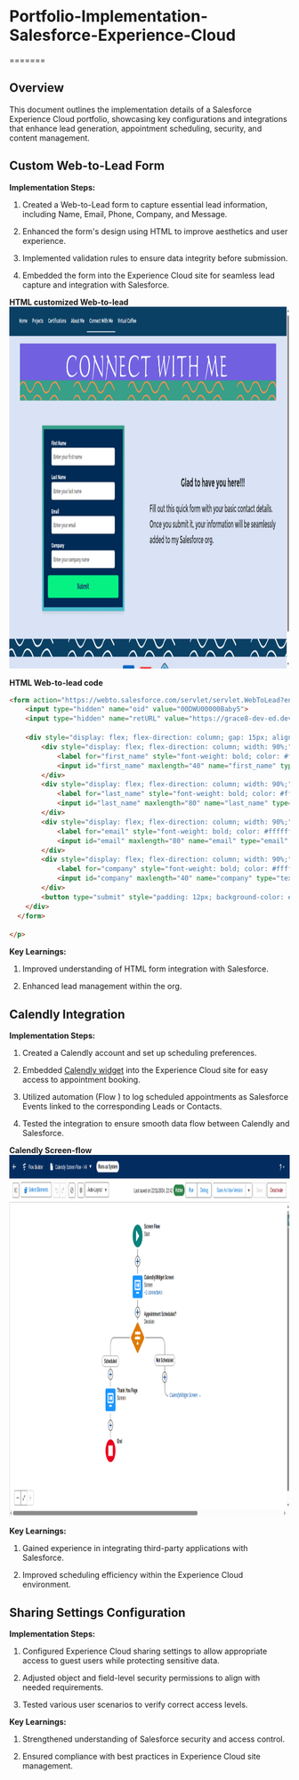 
# Portfolio-Implementation-Salesforce-Experience-Cloud
=======
## Overview

This document outlines the implementation details of a Salesforce Experience Cloud portfolio, showcasing key configurations and integrations that enhance lead generation, appointment scheduling, security, and content management.

## Custom Web-to-Lead Form
**Implementation Steps:**
  1. Created a Web-to-Lead form to capture essential lead information, including Name, Email, Phone, Company, and Message.
  
  2. Enhanced the form's design using HTML to improve aesthetics and user experience.
  
  3. Implemented validation rules to ensure data integrity before submission.
  
  4. Embedded the form into the Experience Cloud site for seamless lead capture and integration with Salesforce.

<p align="left"> 
   <b>HTML customized Web-to-lead </b>
      <img src="images/Screenshot from 2025-03-31 11-02-36.png" alt="Web-to-lead form" style="width: 900px; height: 650px"/>
    
</p>

<p align="left"> 

<p text-align='center'>
<b>HTML Web-to-lead code</b>  
</p>

```HTML
<form action="https://webto.salesforce.com/servlet/servlet.WebToLead?encoding=UTF-8&orgId=00DWU00000Baby5" method="POST" style="max-width: 400px; margin: 0 auto; padding: 20px; background-color: #002b56; border: 8px solid; border-image: linear-gradient(to bottom, #389f89, #4abdcd) 1; border-radius: 8px; box-shadow: 0 4px 8px rgba(0, 0, 0, 0.1);">
    <input type="hidden" name="oid" value="00DWU00000Baby5">
    <input type="hidden" name="retURL" value="https://grace8-dev-ed.develop.my.site.com/portfolio/s/thank-you">
  
    <div style="display: flex; flex-direction: column; gap: 15px; align-items: center;">
        <div style="display: flex; flex-direction: column; width: 90%;">
            <label for="first_name" style="font-weight: bold; color: #ffffff;">First Name</label>
            <input id="first_name" maxlength="40" name="first_name" type="text" placeholder="Enter your first name" style="padding: 10px; border: 1px solid #ccc; border-radius: 5px; width: 100%;" required>
        </div>
        <div style="display: flex; flex-direction: column; width: 90%;">
            <label for="last_name" style="font-weight: bold; color: #ffffff;">Last Name</label>
            <input id="last_name" maxlength="80" name="last_name" type="text" placeholder="Enter your last name" style="padding: 10px; border: 1px solid #ccc; border-radius: 5px; width: 100%;" required>
        </div>
        <div style="display: flex; flex-direction: column; width: 90%;">
            <label for="email" style="font-weight: bold; color: #ffffff;">Email</label>
            <input id="email" maxlength="80" name="email" type="email" placeholder="Enter your email" style="padding: 10px; border: 1px solid #ccc; border-radius: 5px; width: 100%;" required>
        </div>
        <div style="display: flex; flex-direction: column; width: 90%;">
            <label for="company" style="font-weight: bold; color: #ffffff;">Company</label>
            <input id="company" maxlength="40" name="company" type="text" placeholder="Enter your company name" style="padding: 10px; border: 1px solid #ccc; border-radius: 5px; width: 100%;" >
        </div>
        <button type="submit" style="padding: 12px; background-color: #05f283; color: #1c3369; font-weight: bold; border: none; border-radius: 5px; cursor: pointer; font-size: 16px; width: 100%;">Submit</button>
    </div>
  </form>

</p>
```

  

**Key Learnings:**
  
  1. Improved understanding of HTML form integration with Salesforce.
  
  2. Enhanced lead management within the org.

##  Calendly Integration

**Implementation Steps:**

1. Created a Calendly account and set up scheduling preferences.

2. Embedded [Calendly widget](https://github.com/tcampb/calendly-for-salesforce-flow?tab=readme-ov-file) into the Experience Cloud site for easy access to appointment booking.

3. Utilized automation (Flow ) to log scheduled appointments as Salesforce Events linked to the corresponding Leads or Contacts.

4. Tested the integration to ensure smooth data flow between Calendly and Salesforce.

<p align="left"> 
   <b>Calendly Screen-flow </b>
      <img src="images/Screenshot from 2025-03-31 12-13-54.png" style="width: 900px; height: 650px"/>
    </p>

**Key Learnings:**

1. Gained experience in integrating third-party applications with Salesforce.

2. Improved scheduling efficiency within the Experience Cloud environment.

 
 ## Sharing Settings Configuration

**Implementation Steps:**

1. Configured Experience Cloud sharing settings to allow appropriate access to guest users while protecting sensitive data.

2. Adjusted object and field-level security permissions to align with needed requirements.

3. Tested various user scenarios to verify correct access levels.

**Key Learnings:**

1. Strengthened understanding of Salesforce security and access control.

2. Ensured compliance with best practices in Experience Cloud site management.


